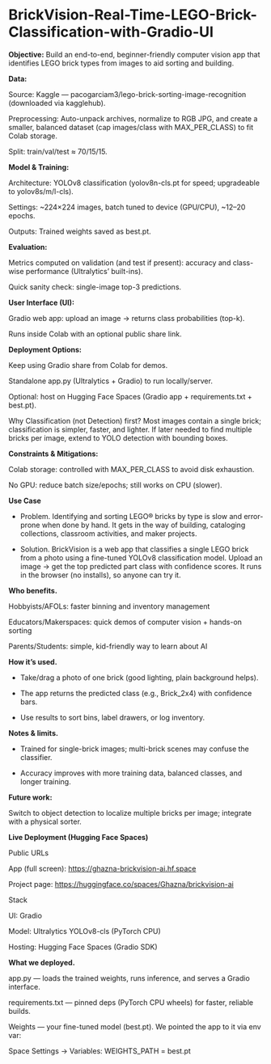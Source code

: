 # BrickVision-Real-Time-LEGO-Brick-Classification-with-Gradio-UI

**Objective:**
Build an end-to-end, beginner-friendly computer vision app that identifies LEGO brick types from images to aid sorting and building.

**Data:**

Source: Kaggle — pacogarciam3/lego-brick-sorting-image-recognition (downloaded via kagglehub).

Preprocessing: Auto-unpack archives, normalize to RGB JPG, and create a smaller, balanced dataset (cap images/class with MAX_PER_CLASS) to fit Colab storage.

Split: train/val/test ≈ 70/15/15.

**Model & Training:**

Architecture: YOLOv8 classification (yolov8n-cls.pt for speed; upgradeable to yolov8s/m/l-cls).

Settings: ~224×224 images, batch tuned to device (GPU/CPU), ~12–20 epochs.

Outputs: Trained weights saved as best.pt.

**Evaluation:**

Metrics computed on validation (and test if present): accuracy and class-wise performance (Ultralytics’ built-ins).

Quick sanity check: single-image top-3 predictions.

**User Interface (UI):**

Gradio web app: upload an image → returns class probabilities (top-k).

Runs inside Colab with an optional public share link.

**Deployment Options:**

Keep using Gradio share from Colab for demos.

Standalone app.py (Ultralytics + Gradio) to run locally/server.

Optional: host on Hugging Face Spaces (Gradio app + requirements.txt + best.pt).

Why Classification (not Detection) first?
Most images contain a single brick; classification is simpler, faster, and lighter. If later needed to find multiple bricks per image, extend to YOLO detection with bounding boxes.

**Constraints & Mitigations:**

Colab storage: controlled with MAX_PER_CLASS to avoid disk exhaustion.

No GPU: reduce batch size/epochs; still works on CPU (slower).

**Use Case**

* Problem. Identifying and sorting LEGO® bricks by type is slow and error-prone when done by hand. It gets in the way of building, cataloging collections, classroom activities, and maker projects.

* Solution. BrickVision is a web app that classifies a single LEGO brick from a photo using a fine-tuned YOLOv8 classification model. Upload an image → get the top predicted part class with confidence scores. It runs in the browser (no installs), so anyone can try it.

**Who benefits.**

Hobbyists/AFOLs: faster binning and inventory management

Educators/Makerspaces: quick demos of computer vision + hands-on sorting

Parents/Students: simple, kid-friendly way to learn about AI

**How it’s used.**

* Take/drag a photo of one brick (good lighting, plain background helps).

* The app returns the predicted class (e.g., Brick_2x4) with confidence bars.

* Use results to sort bins, label drawers, or log inventory.

**Notes & limits.**

* Trained for single-brick images; multi-brick scenes may confuse the classifier.

* Accuracy improves with more training data, balanced classes, and longer training.

**Future work:**

Switch to object detection to localize multiple bricks per image; integrate with a physical sorter.

**Live Deployment (Hugging Face Spaces)**

Public URLs

App (full screen): https://ghazna-brickvision-ai.hf.space

Project page: https://huggingface.co/spaces/Ghazna/brickvision-ai

Stack

UI: Gradio

Model: Ultralytics YOLOv8-cls (PyTorch CPU)

Hosting: Hugging Face Spaces (Gradio SDK)

**What we deployed.**

app.py — loads the trained weights, runs inference, and serves a Gradio interface.

requirements.txt — pinned deps (PyTorch CPU wheels) for faster, reliable builds.

Weights — your fine-tuned model (best.pt). We pointed the app to it via env var:

Space Settings → Variables: WEIGHTS_PATH = best.pt

